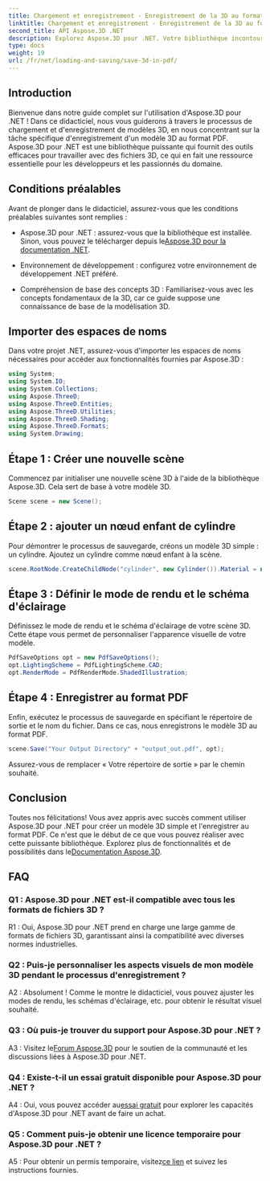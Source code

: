 ```yaml
---
title: Chargement et enregistrement - Enregistrement de la 3D au format PDF
linktitle: Chargement et enregistrement - Enregistrement de la 3D au format PDF
second_title: API Aspose.3D .NET
description: Explorez Aspose.3D pour .NET. Votre bibliothèque incontournable pour une modélisation et un rendu 3D fluides. Enregistrez sans effort des modèles 3D au format PDF.
type: docs
weight: 19
url: /fr/net/loading-and-saving/save-3d-in-pdf/
---
```

## Introduction

Bienvenue dans notre guide complet sur l'utilisation d'Aspose.3D pour .NET ! Dans ce didacticiel, nous vous guiderons à travers le processus de chargement et d'enregistrement de modèles 3D, en nous concentrant sur la tâche spécifique d'enregistrement d'un modèle 3D au format PDF. Aspose.3D pour .NET est une bibliothèque puissante qui fournit des outils efficaces pour travailler avec des fichiers 3D, ce qui en fait une ressource essentielle pour les développeurs et les passionnés du domaine.

## Conditions préalables

Avant de plonger dans le didacticiel, assurez-vous que les conditions préalables suivantes sont remplies :

-  Aspose.3D pour .NET : assurez-vous que la bibliothèque est installée. Sinon, vous pouvez le télécharger depuis le[Aspose.3D pour la documentation .NET](https://reference.aspose.com/3d/net/).

- Environnement de développement : configurez votre environnement de développement .NET préféré.

- Compréhension de base des concepts 3D : Familiarisez-vous avec les concepts fondamentaux de la 3D, car ce guide suppose une connaissance de base de la modélisation 3D.

## Importer des espaces de noms

Dans votre projet .NET, assurez-vous d'importer les espaces de noms nécessaires pour accéder aux fonctionnalités fournies par Aspose.3D :

```csharp
using System;
using System.IO;
using System.Collections;
using Aspose.ThreeD;
using Aspose.ThreeD.Entities;
using Aspose.ThreeD.Utilities;
using Aspose.ThreeD.Shading;
using Aspose.ThreeD.Formats;
using System.Drawing;
```

## Étape 1 : Créer une nouvelle scène

Commencez par initialiser une nouvelle scène 3D à l'aide de la bibliothèque Aspose.3D. Cela sert de base à votre modèle 3D.

```csharp
Scene scene = new Scene();
```

## Étape 2 : ajouter un nœud enfant de cylindre

Pour démontrer le processus de sauvegarde, créons un modèle 3D simple : un cylindre. Ajoutez un cylindre comme nœud enfant à la scène.

```csharp
scene.RootNode.CreateChildNode("cylinder", new Cylinder()).Material = new PhongMaterial() { DiffuseColor = new Vector3(Color.DarkCyan) };
```

## Étape 3 : Définir le mode de rendu et le schéma d'éclairage

Définissez le mode de rendu et le schéma d'éclairage de votre scène 3D. Cette étape vous permet de personnaliser l'apparence visuelle de votre modèle.

```csharp
PdfSaveOptions opt = new PdfSaveOptions();
opt.LightingScheme = PdfLightingScheme.CAD;
opt.RenderMode = PdfRenderMode.ShadedIllustration;
```

## Étape 4 : Enregistrer au format PDF

Enfin, exécutez le processus de sauvegarde en spécifiant le répertoire de sortie et le nom du fichier. Dans ce cas, nous enregistrons le modèle 3D au format PDF.

```csharp
scene.Save("Your Output Directory" + "output_out.pdf", opt);
```

Assurez-vous de remplacer « Votre répertoire de sortie » par le chemin souhaité.

## Conclusion

 Toutes nos félicitations! Vous avez appris avec succès comment utiliser Aspose.3D pour .NET pour créer un modèle 3D simple et l'enregistrer au format PDF. Ce n'est que le début de ce que vous pouvez réaliser avec cette puissante bibliothèque. Explorez plus de fonctionnalités et de possibilités dans le[Documentation Aspose.3D](https://reference.aspose.com/3d/net/).

## FAQ

### Q1 : Aspose.3D pour .NET est-il compatible avec tous les formats de fichiers 3D ?

R1 : Oui, Aspose.3D pour .NET prend en charge une large gamme de formats de fichiers 3D, garantissant ainsi la compatibilité avec diverses normes industrielles.

### Q2 : Puis-je personnaliser les aspects visuels de mon modèle 3D pendant le processus d'enregistrement ?

A2 : Absolument ! Comme le montre le didacticiel, vous pouvez ajuster les modes de rendu, les schémas d'éclairage, etc. pour obtenir le résultat visuel souhaité.

### Q3 : Où puis-je trouver du support pour Aspose.3D pour .NET ?

 A3 : Visitez le[Forum Aspose.3D](https://forum.aspose.com/c/3d/18) pour le soutien de la communauté et les discussions liées à Aspose.3D pour .NET.

### Q4 : Existe-t-il un essai gratuit disponible pour Aspose.3D pour .NET ?

 A4 : Oui, vous pouvez accéder au[essai gratuit](https://releases.aspose.com/) pour explorer les capacités d'Aspose.3D pour .NET avant de faire un achat.

### Q5 : Comment puis-je obtenir une licence temporaire pour Aspose.3D pour .NET ?

 A5 : Pour obtenir un permis temporaire, visitez[ce lien](https://purchase.aspose.com/temporary-license/) et suivez les instructions fournies.
